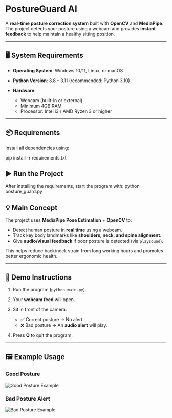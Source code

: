 # PostureGuard AI

A **real-time posture correction system** built with **OpenCV** and **MediaPipe**.
The project detects your posture using a webcam and provides **instant feedback** to help maintain a healthy sitting position.

---

## 🖥️ System Requirements

* **Operating System**: Windows 10/11, Linux, or macOS
* **Python Version**: 3.8 – 3.11 (recommended: Python 3.10)
* **Hardware**:

  * Webcam (built-in or external)
  * Minimum 4GB RAM
  * Processor: Intel i3 / AMD Ryzen 3 or higher

---

## 📦 Requirements

Install all dependencies using:

pip install -r requirements.txt


## ▶️ Run the Project

After installing the requirements, start the program with:
python posture_guard.py


## 💡 Main Concept

The project uses **MediaPipe Pose Estimation** + **OpenCV** to:

* Detect human posture in **real time** using a webcam.
* Track key body landmarks like **shoulders, neck, and spine alignment**.
* Give **audio/visual feedback** if poor posture is detected (via `playsound`).

This helps reduce back/neck strain from long working hours and promotes better ergonomic health.

---

## 📸 Demo Instructions

1. Run the program (`python main.py`).
2. Your **webcam feed** will open.
3. Sit in front of the camera.

   * ✅ Correct posture → No alert.
   * ❌ Bad posture → An **audio alert** will play.
4. Press **Q** to quit the program.

---

## 🖼️ Example Usage

### Good Posture

![Good Posture Example](https://via.placeholder.com/500x300?text=Good+Posture+Detected)

### Bad Posture Alert

![Bad Posture Example](https://via.placeholder.com/500x300?text=Bad+Posture+Alert+Sound+Played)
